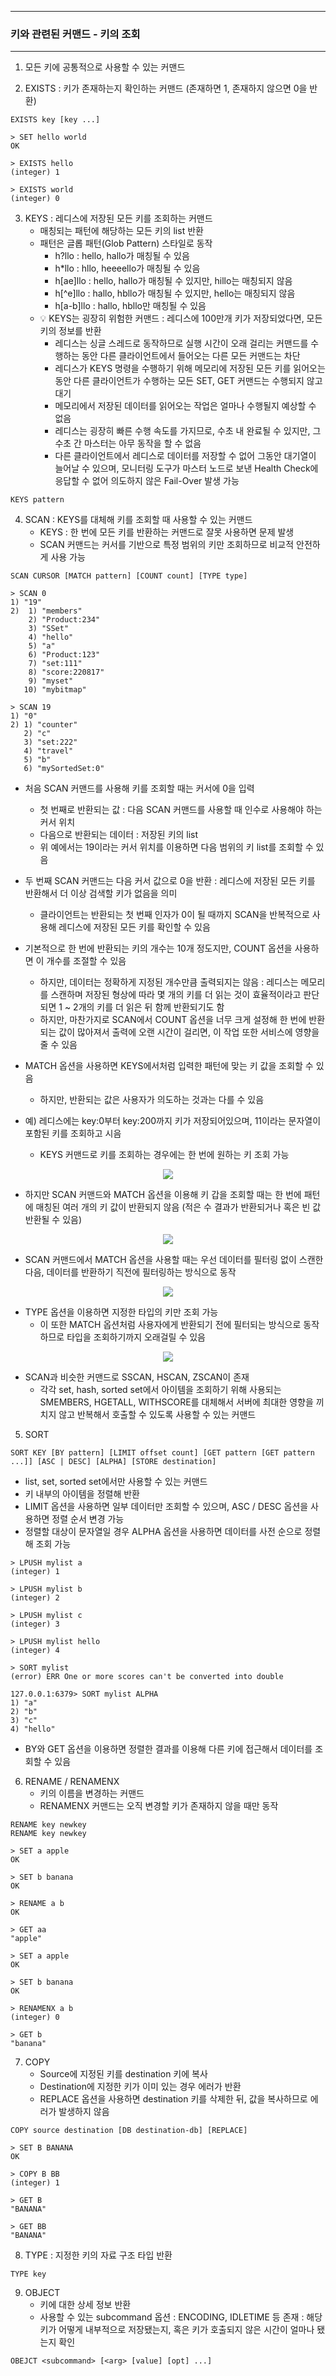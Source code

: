 -----
### 키와 관련된 커맨드 - 키의 조회
-----
1. 모든 키에 공통적으로 사용할 수 있는 커맨드

2. EXISTS : 키가 존재하는지 확인하는 커맨드 (존재하면 1, 존재하지 않으면 0을 반환)
```redis
EXISTS key [key ...]
```
```redis
> SET hello world
OK

> EXISTS hello
(integer) 1

> EXISTS world
(integer) 0
```

3. KEYS : 레디스에 저장된 모든 키를 조회하는 커맨드
   - 매칭되는 패턴에 해당하는 모든 키의 list 반환
   - 패턴은 글롭 패턴(Glob Pattern) 스타일로 동작
     + h?llo : hello, hallo가 매칭될 수 있음
     + h*llo : hllo, heeeello가 매칭될 수 있음
     + h[ae]llo : hello, hallo가 매칭될 수 있지만, hillo는 매칭되지 않음
     + h[^e]llo : hallo, hbllo가 매칭될 수 있지만, hello는 매칭되지 않음
     + h[a-b]llo : hallo, hbllo만 매칭될 수 있음
   - 💡 KEYS는 굉장히 위험한 커맨드 : 레디스에 100만개 키가 저장되었다면, 모든 키의 정보를 반환
     + 레디스는 싱글 스레드로 동작하므로 실행 시간이 오래 걸리는 커맨드를 수행하는 동안 다른 클라이언트에서 들어오는 다른 모든 커맨드는 차단
     + 레디스가 KEYS 명령을 수행하기 위해 메모리에 저장된 모든 키를 읽어오는 동안 다른 클라이언트가 수행하는 모든 SET, GET 커맨드는 수행되지 않고 대기
     + 메모리에서 저장된 데이터를 읽어오는 작업은 얼마나 수행될지 예상할 수 없음
     + 레디스는 굉장히 빠른 수행 속도를 가지므로, 수초 내 완료될 수 있지만, 그 수초 간 마스터는 아무 동작을 할 수 없음
     + 다른 클라이언트에서 레디스로 데이터를 저장할 수 없어 그동안 대기열이 늘어날 수 있으며, 모니터링 도구가 마스터 노드로 보낸 Health Check에 응답할 수 없어 의도하지 않은 Fail-Over 발생 가능

```redis
KEYS pattern
```

4. SCAN : KEYS를 대체해 키를 조회할 때 사용할 수 있는 커맨드
   - KEYS : 한 번에 모든 키를 반환하는 커맨드로 잘못 사용하면 문제 발생
   - SCAN 커맨드는 커서를 기반으로 특정 범위의 키만 조회하므로 비교적 안전하게 사용 가능
```redis
SCAN CURSOR [MATCH pattern] [COUNT count] [TYPE type]
```
```redis
> SCAN 0
1) "19"
2)  1) "members"
    2) "Product:234"
    3) "SSet"
    4) "hello"
    5) "a"
    6) "Product:123"
    7) "set:111"
    8) "score:220817"
    9) "myset"
   10) "mybitmap"

> SCAN 19
1) "0"
2) 1) "counter"
   2) "c"
   3) "set:222"
   4) "travel"
   5) "b"
   6) "mySortedSet:0"
```
   - 처음 SCAN 커맨드를 사용해 키를 조회할 때는 커서에 0을 입력
     + 첫 번째로 반환되는 값 : 다음 SCAN 커맨드를 사용할 때 인수로 사용해야 하는 커서 위치
     + 다음으로 반환되는 데이터 : 저장된 키의 list
     + 위 예에서는 19이라는 커서 위치를 이용하면 다음 범위의 키 list를 조회할 수 있음

   - 두 번째 SCAN 커맨드는 다음 커서 값으로 0을 반환 : 레디스에 저장된 모든 키를 반환해서 더 이상 검색할 키가 없음을 의미
     + 클라이언트는 반환되는 첫 번째 인자가 0이 될 때까지 SCAN을 반복적으로 사용해 레디스에 저장된 모든 키를 확인할 수 있음

   - 기본적으로 한 번에 반환되는 키의 개수는 10개 정도지만, COUNT 옵션을 사용하면 이 개수를 조절할 수 있음
     + 하지만, 데이터는 정확하게 지정된 개수만큼 출력되지는 않음 : 레디스는 메모리를 스캔하며 저장된 형상에 따라 몇 개의 키를 더 읽는 것이 효율적이라고 판단되면 1 ~ 2개의 키를 더 읽은 뒤 함께 반환되기도 함
     + 하지만, 마찬가지로 SCAN에서 COUNT 옵션을 너무 크게 설정해 한 번에 반환되는 값이 많아져서 출력에 오랜 시간이 걸리면, 이 작업 또한 서비스에 영향을 줄 수 있음

   - MATCH 옵션을 사용하면 KEYS에서처럼 입력한 패턴에 맞는 키 값을 조회할 수 있음
     + 하지만, 반환되는 값은 사용자가 의도하는 것과는 다를 수 있음
  
   - 예) 레디스에는 key:0부터 key:200까지 키가 저장되어있으며, 11이라는 문자열이 포함된 키를 조회하고 시음
     + KEYS 커맨드로 키를 조회하는 경우에는 한 번에 원하는 키 조회 가능
<div align="center">
<img src="https://github.com/user-attachments/assets/12713801-6359-4b8a-b8b2-f9ab48df5cdf">
</div>

   - 하지만 SCAN 커맨드와 MATCH 옵션을 이용해 키 갑을 조회할 때는 한 번에 패턴에 매칭된 여러 개의 키 값이 반환되지 않음 (적은 수 결과가 반환되거나 혹은 빈 값 반환될 수 있음)
<div align="center">
<img src="https://github.com/user-attachments/assets/7ae5881d-8742-45b5-aeea-b615d8cadd1a">
</div>

   - SCAN 커맨드에서 MATCH 옵션을 사용할 때는 우선 데이터를 필터링 없이 스캔한 다음, 데이터를 반환하기 직전에 필터링하는 방식으로 동작
<div align="center">
<img src="https://github.com/user-attachments/assets/af013a02-37be-41fa-98a0-1448ded662a0">
</div>

   - TYPE 옵션을 이용하면 지정한 타입의 키만 조회 가능
     + 이 또한 MATCH 옵션처럼 사용자에게 반환되기 전에 필터되는 방식으로 동작하므로 타입을 조회하기까지 오래걸릴 수 있음

<div align="center">
<img src="https://github.com/user-attachments/assets/5217df02-7d9a-4dbc-b39e-3ba3e7cfdb9e">
</div>

   - SCAN과 비슷한 커맨드로 SSCAN, HSCAN, ZSCAN이 존재
     + 각각 set, hash, sorted set에서 아이템을 조회하기 위해 사용되는 SMEMBERS, HGETALL, WITHSCORE를 대체해서 서버에 최대한 영향을 끼치지 않고 반복해서 호출할 수 있도록 사용할 수 있는 커맨드

5. SORT
```redis
SORT KEY [BY pattern] [LIMIT offset count] [GET pattern [GET pattern ...]] [ASC | DESC] [ALPHA] [STORE destination]
```
   - list, set, sorted set에서만 사용할 수 있는 커맨드
   - 키 내부의 아이템을 정렬해 반환
   - LIMIT 옵션을 사용하면 일부 데이터만 조회할 수 있으며, ASC / DESC 옵션을 사용하면 정렬 순서 변경 가능
   - 정렬할 대상이 문자열일 경우 ALPHA 옵션을 사용하면 데이터를 사전 순으로 정렬해 조회 가능
```redis
> LPUSH mylist a
(integer) 1

> LPUSH mylist b
(integer) 2

> LPUSH mylist c
(integer) 3

> LPUSH mylist hello
(integer) 4

> SORT mylist
(error) ERR One or more scores can't be converted into double

127.0.0.1:6379> SORT mylist ALPHA
1) "a"
2) "b"
3) "c"
4) "hello"
```
   - BY와 GET 옵션을 이용하면 정렬한 결과를 이용해 다른 키에 접근해서 데이터를 조회할 수 있음

6. RENAME / RENAMENX
     + 키의 이름을 변경하는 커맨드
     + RENAMENX 커맨드는 오직 변경할 키가 존재하지 않을 때만 동작
```redis
RENAME key newkey
RENAME key newkey
```
```redis
> SET a apple
OK

> SET b banana
OK

> RENAME a b
OK

> GET aa
"apple"

> SET a apple
OK

> SET b banana
OK

> RENAMENX a b
(integer) 0

> GET b
"banana"
```

7. COPY
     + Source에 지정된 키를 destination 키에 복사
     + Destination에 지정한 키가 이미 있는 경우 에러가 반환
     + REPLACE 옵션을 사용하면 destination 키를 삭제한 뒤, 값을 복사하므로 에러가 발생하지 않음
```redis
COPY source destination [DB destination-db] [REPLACE]
```
```redis
> SET B BANANA
OK

> COPY B BB
(integer) 1

> GET B
"BANANA"

> GET BB
"BANANA"
```
8. TYPE : 지정한 키의 자료 구조 타입 반환
```redis
TYPE key
```

9. OBJECT
   - 키에 대한 상세 정보 반환
   - 사용할 수 있는 subcommand 옵션 : ENCODING, IDLETIME 등 존재 : 해당 키가 어떻게 내부적으로 저장됐는지, 혹은 키가 호출되지 않은 시간이 얼마나 됐는지 확인
```redis
OBEJCT <subcommand> [<arg> [value] [opt] ...]
```
